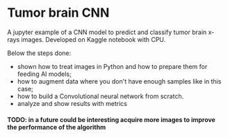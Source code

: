 # Tumor brain CNN
A jupyter example of a CNN model to predict and classify tumor brain x-rays images.
Developed on Kaggle notebook with CPU.

Below the steps done:

- shown how to treat images in Python and how to prepare them for feeding AI models;
- how to augment data where you don't have enough samples like in this case;
- how to build a Convolutional neural network from scratch.
- analyze and show results with metrics


#### TODO: in a future could be interesting acquire more images to improve the performance of the algorithm

